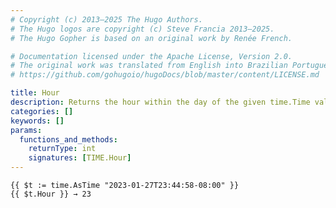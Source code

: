 ```yaml
---
# Copyright (c) 2013–2025 The Hugo Authors.
# The Hugo logos are copyright (c) Steve Francia 2013–2025.
# The Hugo Gopher is based on an original work by Renée French.

# Documentation licensed under the Apache License, Version 2.0.
# The original work was translated from English into Brazilian Portuguese.
# https://github.com/gohugoio/hugoDocs/blob/master/content/LICENSE.md

title: Hour
description: Returns the hour within the day of the given time.Time value, in the range [0, 23].
categories: []
keywords: []
params:
  functions_and_methods:
    returnType: int
    signatures: [TIME.Hour]
---
```


```go-html-template
{{ $t := time.AsTime "2023-01-27T23:44:58-08:00" }}
{{ $t.Hour }} → 23
```
